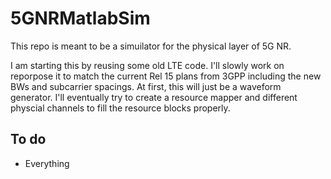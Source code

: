 # 5GNRMatlabSim

This repo is meant to be a simuilator for the physical layer of 5G NR.

I am starting this by reusing some old LTE code. I'll slowly work on reporpose it to match the current Rel 15 plans from 3GPP including the new BWs and subcarrier spacings. At first, this will just be a waveform generator. I'll eventually try to create a resource mapper and different physcial channels to fill the resource blocks properly.

## To do
- Everything 